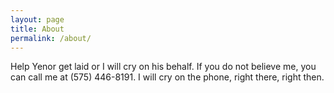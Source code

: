 ```yaml
---
layout: page
title: About
permalink: /about/
---
```


 Help Yenor get laid or I will cry on his behalf. If you do not believe me, you can call me at (575) 446-8191. I will cry on the phone, right there, right then.
